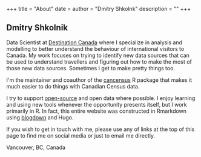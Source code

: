 +++
title = "About"
date = 
author = "Dmitry Shkolnk"
description = ""
+++

## Dmitry Shkolnik

Data Scientist at [Destination Canada](https://www.destinationcanada.com/en) where I specialize in analysis and modelling to better understand the behaviour of international visitors to Canada. My work focuses on trying to identify new data sources that can be used to understand travellers and figuring out how to make the most of those new data sources. Sometimes I get to make pretty things too. 

I'm the maintainer and coauthor of the [cancensus](https://mountainmath.github.io/cancensus/index.html) R package that makes it much easier to do things with Canadian Census data. 

I try to support [open-source](https://github.com/dshkol) and open data where possible. I enjoy learning and using new tools whenever the opportunity presents itself, but I work primarily in R. In fact, this entire website was constructed in Rmarkdown using [blogdown](https://bookdown.org/yihui/blogdown/) and Hugo. 

If you wish to get in touch with me, please use any of links at the top of this page to find me on social media or just to email me directly. 

Vancouver, BC, Canada
